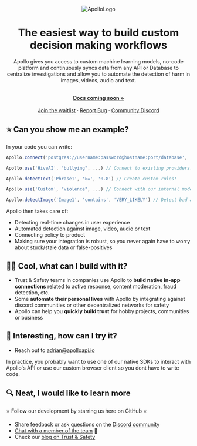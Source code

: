 <div align="center">

![ApolloLogo](https://uploads-ssl.webflow.com/640ca38ad086fde245b76c9d/643fffb82419ac18d39e3e4e_Screenshot%202023-04-19%20at%2010.50.13%20AM.png)

</div>

<h1 align="center">The easiest way to build custom decision making workflows</h1>

<div align="center">
Apollo gives you access to custom machine learning models, no-code platform and continuously syncs data from any API or Database to centralize investigations and allow you to automate the detection of harm in images, videos, audio and text.
</div>

<p align="center">
    <br />
    <a href="https://apolloapi.io" rel="dofollow"><strong>Docs coming soon »</strong></a>
    <br />

  <br/>
    <!-- <a href="https://docs.nango.dev">Examples</a> -->
    <a href="https://www.apolloapi.io/">Join the waitlist</a>
    ·
    <a href="https://github.com/apolloapi/apolloapi/issues">Report Bug</a>
    ·
    <a href="https://discord.gg/ZUH7f7AzUY">Community Discord</a>
</p>

## ⭐ Can you show me an example?

In your code you can write:

```ts
Apollo.connect('postgres://username:password@hostname:port/database', ...) // Starts syncing content forever!

Apollo.use('HiveAI', "bullying", ...) // Connect to existing providers!

Apollo.detectText('Phrase1', '>=', '0.8') // Create custom rules!

Apollo.use('Custom', "violence", ...) // Connect with our internal models!

Apollo.detectImage('Image1', 'contains', 'VERY_LIKELY') // Detect bad actors at scale!
```

Apollo then takes care of:

- Detecting real-time changes in user experience
- Automated detection against image, video, audio or text
- Connecting policy to product
- Making sure your integration is robust, so you never again have to worry about stuck/stale data or false-positives

## 🧑‍💻 Cool, what can I build with it?

- Trust & Safety teams in companies use Apollo to **build native in-app connections** related to active response, content moderation, fraud detection, etc.
- Some **automate their personal lives** with Apollo by integrating against discord communities or other decentralized networks for safety
- Apollo can help you **quickly build trust** for hobby projects, communities or business

## 🚀 Interesting, how can I try it?

- Reach out to adrian@apolloapi.io

<!-- Let's setup your first Integration in 2 minutes!

It will pull from your local database (and keep it in sync). -->

<!-- Test sending your content to our API! -->

<!--
Clone the repo and start Apollo locally...

```bash
git clone https://github.com/apolloapi/apolloapi.git
cd apolloapi && docker compose up
``` -->

<!-- ...and create a Integration with a simple CURL command: -->

<!-- ```bash
curl --request POST \
    --url http://api.apolloapi.io/api/v1/content/ \
    --header "Content-type: application/json" \
    --data '{"content_id": "1234567", "user_id": "user123", "contenttype": "Post", "content": { "text": "some text posted on your platform or community"}}' 
``` -->

<!-- That's all it takes! -->

<!-- That's all it takes! You can check out [the list of all Pokémons in your local database](http://localhost:8080/?pgsql=nango-db&username=nango&db=nango&ns=public&select=_nango_raw) (password is `nango`). -->

In practice, you probably want to use one of our native SDKs to interact with Apollo's API or use our custom browser client so you dont have to write code.

<!-- ```js
import { Nango } from "@nangohq/node-client";
let config = {
  response_path: "results", // The path to the Pokémons objects in the response.
  paging_url_path: "next", // The path to the next page's url in the response.
};
await Nango.sync("https://pokeapi.co/api/v2/pokemon", config);
``` -->

## 🔍 Neat, I would like to learn more

⭐ Follow our development by starring us here on GitHub ⭐

<!-- - Explore some [Real world examples](https://www.thebriefnewsletter.com) -->

- Share feedback or ask questions on the [Discord community](https://discord.gg/ZUH7f7AzUY)
- [Chat with a member of the team](https://apolloapi.io) 👋
- Check our [blog on Trust & Safety](https://www.thebriefnewsletter.com)
